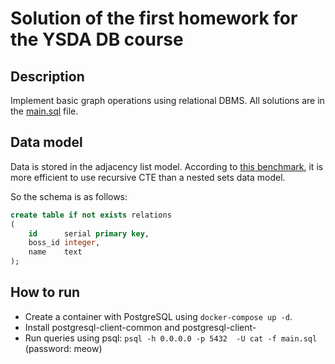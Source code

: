 # Solution of the first homework for the YSDA DB course

## Description
Implement basic graph operations using relational DBMS. All solutions are in the [main.sql](main.sql) file.

## Data model
Data is stored in the adjacency list model. According to [this benchmark](https://explainextended.com/2009/09/24/adjacency-list-vs-nested-sets-postgresql/), it is more efficient to use recursive CTE than a nested sets data model.

So the schema is as follows:
```sql
create table if not exists relations
(
    id      serial primary key,
    boss_id integer,
    name    text
);
```

## How to run
- Create a container with PostgreSQL using `docker-compose up -d`.
- Install postgresql-client-common and postgresql-client-<version>
- Run queries using psql: `psql -h 0.0.0.0 -p 5432  -U cat -f main.sql` (password: meow)

